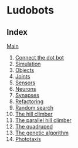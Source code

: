 # Ludobots

## Index

[Main]()     
1. [Connect the dot bot](/connect-the-dot-bot/)
2. [Simulation](/simulation/)
3. [Objects](/objects/)
4. [Joints]() 
5. [Sensors]() 
6. [Neurons]()
7. [Synapses]()
8. [Refactoring]() 
9. [Random search]()
10. [The hill climber]()
11. [The parallel hill climber]()
12. [The quadruped]()
13. [The genetic algorithm]()
14. [Phototaxis]()





